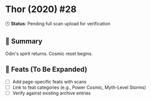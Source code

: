 # Thor (2020) #28

🕓 **Status**: Pending full scan upload for verification


## 📖 Summary
Odin's spirit returns. Cosmic reset begins.

## 🔹 Feats (To Be Expanded)
- [ ] Add page-specific feats with scans
- [ ] Link to feat categories (e.g., Power Cosmic, Myth-Level Storms)
- [ ] Verify against existing archive entries